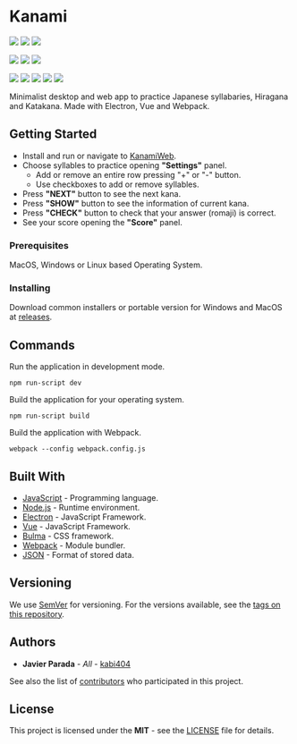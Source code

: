 # Kanami
[![](https://img.shields.io/github/license/kabi404/kanami.svg?style=flat-square)](https://github.com/kabi404/kanami/blob/master/LICENSE)
![](https://img.shields.io/badge/version-1.1-blue.svg?style=flat-square)
![](https://img.shields.io/badge/PRs-welcome-green.svg?style=flat-square)

![](https://img.shields.io/badge/build-passing-green.svg?style=flat-square&logo=Windows&logoColor=white)
![](https://img.shields.io/badge/build-passing-green.svg?style=flat-square&logo=Apple&logoColor=white)
![](https://img.shields.io/badge/build-passing-green.svg?style=flat-square&logo=Linux&logoColor=white)

![](https://img.shields.io/badge/build-passing-green.svg?style=flat-square&logo=Mozilla-Firefox&logoColor=white)
![](https://img.shields.io/badge/build-passing-green.svg?style=flat-square&logo=Google-Chrome&logoColor=white)
![](https://img.shields.io/badge/build-passing-green.svg?style=flat-square&logo=Safari&logoColor=white)
![](https://img.shields.io/badge/build-passing-green.svg?style=flat-square&logo=Opera&logoColor=white)
![](https://img.shields.io/badge/build-passing-green.svg?style=flat-square&logo=Microsoft-Edge&logoColor=white)

Minimalist desktop and web app to practice Japanese syllabaries, Hiragana and Katakana. Made with Electron, Vue and Webpack.

## Getting Started

* Install and run or navigate to [KanamiWeb](http://www.kabi404.me/kanami/).
* Choose syllables to practice opening **"Settings"** panel.
    * Add or remove an entire row pressing "+" or "-" button.
    * Use checkboxes to add or remove syllables.
* Press **"NEXT"** button to see the next kana.
* Press **"SHOW"** button to see the information of current kana.
* Press **"CHECK"** button to check that your answer (romaji) is correct.
* See your score opening the **"Score"** panel.

### Prerequisites

MacOS, Windows or Linux based Operating System.

### Installing

Download common installers or portable version for Windows and MacOS at [releases](https://github.com/kabi404/kanami/releases).

## Commands

Run the application in development mode.
```
npm run-script dev
```

Build the application for your operating system.
```
npm run-script build
```

Build the application with Webpack.
```
webpack --config webpack.config.js
```

## Built With

* [JavaScript](https://www.javascript.com/) - Programming language.
* [Node.js](https://nodejs.org/) - Runtime environment.
* [Electron](https://electronjs.org/) - JavaScript Framework.
* [Vue](https://vuejs.org/) - JavaScript Framework.
* [Bulma](https://bulma.io/) - CSS framework.
* [Webpack](https://webpack.js.org/) - Module bundler.
* [JSON](https://www.json.org/) - Format of stored data.

## Versioning

We use [SemVer](http://semver.org/) for versioning. For the versions available, see the [tags on this repository](https://github.com/kabi404/kanami/tags).

## Authors

* **Javier Parada** - *All* - [kabi404](https://github.com/kabi404)

See also the list of [contributors](https://github.com/kabi404/kanami/graphs/contributors) who participated in this project.

## License

This project is licensed under the **MIT** - see the  [LICENSE](https://github.com/kabi404/kanami/blob/master/LICENSE) file for details.

